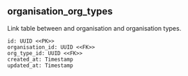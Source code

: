 ## organisation_org_types

Link table between and organisation and organisation types.

```
id: UUID <<PK>>
organisation_id: UUID <<FK>>
org_type_id: UUID <<FK>>
created_at: Timestamp
updated_at: Timestamp
```